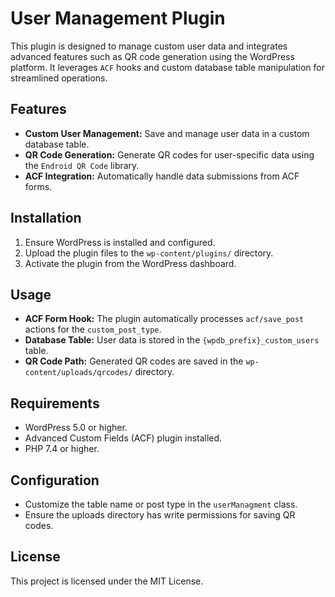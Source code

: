 # User Management Plugin

This plugin is designed to manage custom user data and integrates advanced features such as QR code generation using the WordPress platform. It leverages `ACF` hooks and custom database table manipulation for streamlined operations.

## Features

- **Custom User Management:** Save and manage user data in a custom database table.
- **QR Code Generation:** Generate QR codes for user-specific data using the `Endroid QR Code` library.
- **ACF Integration:** Automatically handle data submissions from ACF forms.

## Installation

1. Ensure WordPress is installed and configured.
2. Upload the plugin files to the `wp-content/plugins/` directory.
3. Activate the plugin from the WordPress dashboard.

## Usage

- **ACF Form Hook:** The plugin automatically processes `acf/save_post` actions for the `custom_post_type`.
- **Database Table:** User data is stored in the `{wpdb_prefix}_custom_users` table.
- **QR Code Path:** Generated QR codes are saved in the `wp-content/uploads/qrcodes/` directory.

## Requirements

- WordPress 5.0 or higher.
- Advanced Custom Fields (ACF) plugin installed.
- PHP 7.4 or higher.

## Configuration

- Customize the table name or post type in the `userManagment` class.
- Ensure the uploads directory has write permissions for saving QR codes.

## License

This project is licensed under the MIT License.
